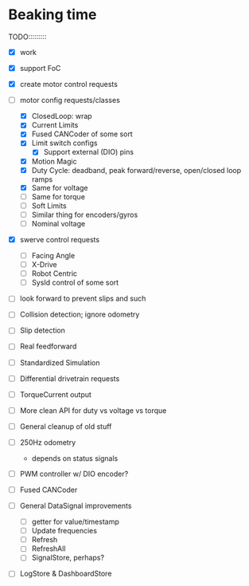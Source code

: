 # Beaking time

TODO:::::::::

- [x] work
- [x] support FoC
- [x] create motor control requests
- [ ] motor config requests/classes
    - [x] ClosedLoop: wrap
    - [x] Current Limits
    - [x] Fused CANCoder of some sort
    - [x] Limit switch configs
        - [x] Support external (DIO) pins
    - [x] Motion Magic
    - [x] Duty Cycle: deadband, peak forward/reverse, open/closed loop ramps
    - [x] Same for voltage
    - [ ] Same for torque
    - [ ] Soft Limits
    - [ ] Similar thing for encoders/gyros
    - [ ] Nominal voltage
- [x] swerve control requests
    - [ ] Facing Angle
    - [ ] X-Drive
    - [ ] Robot Centric
    - [ ] SysId control of some sort
- [ ] look forward to prevent slips and such
- [ ] Collision detection; ignore odometry
- [ ] Slip detection
- [ ] Real feedforward
- [ ] Standardized Simulation
- [ ] Differential drivetrain requests
- [ ] TorqueCurrent output
- [ ] More clean API for duty vs voltage vs torque
- [ ] General cleanup of old stuff
- [ ] 250Hz odometry
    - depends on status signals
- [ ] PWM controller w/ DIO encoder?
- [ ] Fused CANCoder

- [ ] General DataSignal improvements
    - [ ] getter for value/timestamp
    - [ ] Update frequencies
    - [ ] Refresh
    - [ ] RefreshAll
    - [ ] SignalStore, perhaps?

- [ ] LogStore & DashboardStore